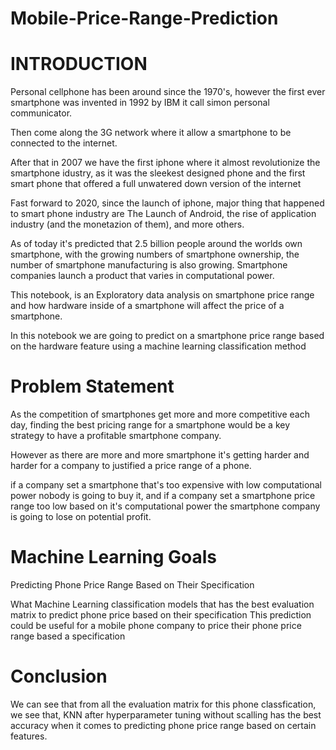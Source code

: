 # Mobile-Price-Range-Prediction

# INTRODUCTION

Personal cellphone has been around since the 1970's, however the first ever smartphone was invented in 1992 by IBM it call simon personal communicator.

Then come along the 3G network where it allow a smartphone to be connected to the internet.

After that in 2007 we have the first iphone where it almost revolutionize the smartphone idustry, as it was the sleekest designed phone and the first smart phone that offered a full unwatered down version of the internet

Fast forward to 2020, since the launch of iphone, major thing that happened to smart phone industry are The Launch of Android, the rise of application industry (and the monetazion of them), and more others.

As of today it's predicted that 2.5 billion people around the worlds own smartphone, with the growing numbers of smartphone ownership, the number of smartphone manufacturing is also growing. Smartphone companies launch a product that varies in computational power.

This notebook, is an Exploratory data analysis on smartphone price range and how hardware inside of a smartphone will affect the price of a smartphone.

In this notebook we are going to predict on a smartphone price range based on the hardware feature using a machine learning classification method

# Problem Statement

As the competition of smartphones get more and more competitive each day, finding the best pricing range for a smartphone would be a key strategy to have a profitable smartphone company.

However as there are more and more smartphone it's getting harder and harder for a company to justified a price range of a phone.

if a company set a smartphone that's too expensive with low computational power nobody is going to buy it, and if a company set a smartphone price range too low based on it's computational power the smartphone company is going to lose on potential profit.

# Machine Learning Goals

Predicting Phone Price Range Based on Their Specification

What Machine Learning classification models that has the best evaluation matrix to predict phone price based on their specification
This prediction could be useful for a mobile phone company to price their phone price range based a specification

# Conclusion

We can see that from all the evaluation matrix for this phone classfication, we see that, KNN after hyperparameter tuning without scalling has the best accuracy when it comes to predicting phone price range based on certain features.
